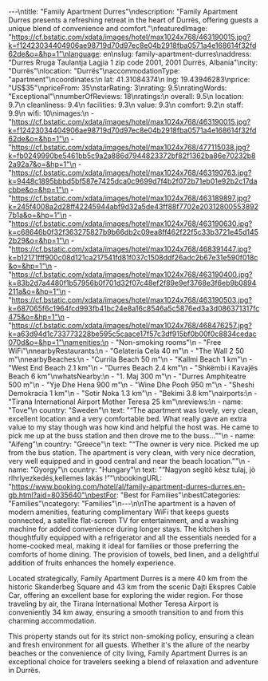 ---\ntitle: "Family Apartment Durres"\ndescription: "Family Apartment Durres presents a refreshing retreat in the heart of Durrës, offering guests a unique blend of convenience and comfort."\nfeaturedImage: "https://cf.bstatic.com/xdata/images/hotel/max1024x768/463190015.jpg?k=f12423034404906ae98719d70d97ec8e04b2918fba0571a4e168614f32fd62de&o=&hp=1"\nlanguage: en\nslug: family-apartment-durres\naddress: "Durres Rruga Taulantja Lagjia 1 zip code 2001, 2001 Durrës, Albania"\ncity: "Durrës"\nlocation: "Durrës"\naccommodationType: "apartment"\ncoordinates:\n  lat: 41.31084374\n  lng: 19.43946283\nprice: "US$35"\npriceFrom: 35\nstarRating: 3\nrating: 9.5\nratingWords: "Exceptional"\nnumberOfReviews: 18\nratings:\n  overall: 9.5\n  location: 9.7\n  cleanliness: 9.4\n  facilities: 9.3\n  value: 9.3\n  comfort: 9.2\n  staff: 9.9\n  wifi: 10\nimages:\n  - "https://cf.bstatic.com/xdata/images/hotel/max1024x768/463190015.jpg?k=f12423034404906ae98719d70d97ec8e04b2918fba0571a4e168614f32fd62de&o=&hp=1"\n  - "https://cf.bstatic.com/xdata/images/hotel/max1024x768/477115038.jpg?k=fb0249990be5461bb5c9a2a886d7944823372bf82f1362ba86e70232b82a92a7&o=&hp=1"\n  - "https://cf.bstatic.com/xdata/images/hotel/max1024x768/463190763.jpg?k=9448c1895bbbd5bf587e7425dca0c9699d7f4b2f072b71eb01e92b2c17dacbbe&o=&hp=1"\n  - "https://cf.bstatic.com/xdata/images/hotel/max1024x768/463189897.jpg?k=245f4008a2d28ff42245944abf9d32a5de43ff88f7702e203128005538927b1a&o=&hp=1"\n  - "https://cf.bstatic.com/xdata/images/hotel/max1024x768/463190630.jpg?k=c68646b0f32f363275827b9b66db2c09ea8ff462f22f5c33b3721e45d1452b29&o=&hp=1"\n  - "https://cf.bstatic.com/xdata/images/hotel/max1024x768/468391447.jpg?k=b12171fff900c08d121ca217541fd81f037c1508ddf26adc2b67e31e590f018c&o=&hp=1"\n  - "https://cf.bstatic.com/xdata/images/hotel/max1024x768/463190400.jpg?k=83b2d7a4480f1b57956b0f701d32f07c48ef2f89e9ef3768e3f6eb9b0894211a&o=&hp=1"\n  - "https://cf.bstatic.com/xdata/images/hotel/max1024x768/463190503.jpg?k=687065f6c1964fcd993fb41bc24e8a16c8546a5c5876ed3a3d086371317fc475&o=&hp=1"\n  - "https://cf.bstatic.com/xdata/images/hotel/max1024x768/468476257.jpg?k=a63d94d1c733773228be595c5caace17f57c3df915bf0b00f0c8834cedac070d&o=&hp=1"\namenities:\n  - "Non-smoking rooms"\n  - "Free WiFi"\nnearbyRestaurants:\n  - "Gelateria Cela 40 m"\n  - "The Wall 2 50 m"\nnearbyBeaches:\n  - "Currila Beach 50 m"\n  - "Kallmi Beach 1 km"\n  - "West End Beach 2.1 km"\n  - "Durres Beach 2.4 km"\n  - "Shkëmbi i Kavajës Beach 6 km"\nwhatsNearby:\n  - "1. Maj 300 m"\n  - "Durres Amphiteatre 500 m"\n  - "Yje Dhe Hena 900 m"\n  - "Wine Dhe Pooh 950 m"\n  - "Sheshi Demokracia 1 km"\n  - "Sotir Noka 1.3 km"\n  - "Bekimi 3.8 km"\nairports:\n  - "Tirana International Airport Mother Teresa 25 km"\nreviews:\n  - name: "Tove"\n    country: "Sweden"\n    text: "“The apartment was lovely, very clean, excellent location and a very comfortable bed. What really gave an extra value to my stay though was how kind and helpful the host was. He came to pick me up at the buss station and then drove me to the buss...”"\n  - name: "Aifeng"\n    country: "Greece"\n    text: "“The owner is very nice. Picked me up from the bus station. The apartment is very clean, with very nice decration, very well equipped and in good central and near the beach location.”"\n  - name: "Gyorgy"\n    country: "Hungary"\n    text: "“Nagyon segitö kész tulaj, jò rlhrlyezkedés,kellemes lakás !”"\nbookingURL: "https://www.booking.com/hotel/al/family-apartment-durres-durres.en-gb.html?aid=8035640"\nbestFor: "Best for Families"\nbestCategories: "Families"\ncategory: "Families"\n---\n\nThe apartment is a haven of modern amenities, featuring complimentary WiFi that keeps guests connected, a satellite flat-screen TV for entertainment, and a washing machine for added convenience during longer stays. The kitchen is thoughtfully equipped with a refrigerator and all the essentials needed for a home-cooked meal, making it ideal for families or those preferring the comforts of home dining. The provision of towels, bed linen, and a delightful addition of fruits enhances the homely experience.

Located strategically, Family Apartment Durres is a mere 40 km from the historic Skanderbeg Square and 43 km from the scenic Dajti Ekspres Cable Car, offering an excellent base for exploring the wider region. For those traveling by air, the Tirana International Mother Teresa Airport is conveniently 34 km away, ensuring a smooth transition to and from this charming accommodation.

This property stands out for its strict non-smoking policy, ensuring a clean and fresh environment for all guests. Whether it's the allure of the nearby beaches or the convenience of city living, Family Apartment Durres is an exceptional choice for travelers seeking a blend of relaxation and adventure in Durrës.